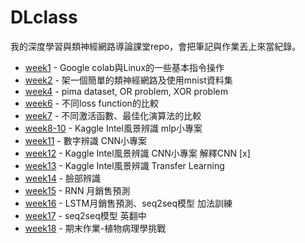 DLclass
=====

我的深度學習與類神經網路導論課堂repo，會把筆記與作業丟上來當紀錄。

* [week1] - Google colab與Linux的一些基本指令操作
* [week2] - 架一個簡單的類神經網路及使用mnist資料集
* [week4] - pima dataset, OR problem, XOR problem
* [week6] - 不同loss function的比較
* [week7] - 不同激活函數、最佳化演算法的比較
* [week8-10] - Kaggle Intel風景辨識 mlp小專案
* [week11] - 數字辨識 CNN小專案
* [week12] - Kaggle Intel風景辨識 CNN小專案 解釋CNN [x]
* [week13] - Kaggle Intel風景辨識 Transfer Learning
* [week14] - 臉部辨識
* [week15] - RNN 月銷售預測
* [week16] - LSTM月銷售預測、seq2seq模型 加法訓練
* [week17] - seq2seq模型 英翻中
* [week18] - 期末作業-植物病理學挑戰

[week1]:https://github.com/alanhc/DLclass/tree/master/week-1
[week2]:https://github.com/alanhc/DLclass/tree/master/week-2
[week3]:https://github.com/alanhc/DLclass/tree/master/week-1
[week4]:https://github.com/alanhc/DLclass/tree/master/week-4
[week6]:https://github.com/alanhc/DLclass/tree/master/week-6
[week7]:https://github.com/alanhc/DLclass/tree/master/week-7
[week8-10]:https://github.com/alanhc/DLclass/tree/master/week-8-10
[week11]:https://github.com/alanhc/DLclass/tree/master/week-11
[week12]:https://github.com/alanhc/DLclass/tree/master/week-12
[week13]:https://github.com/alanhc/DLclass/tree/master/week-13
[week14]:https://github.com/alanhc/DLclass/tree/master/week-14
[week15]:https://github.com/alanhc/DLclass/tree/master/week-15
[week16]:https://github.com/alanhc/DLclass/tree/master/week-16
[week17]:https://github.com/alanhc/DLclass/tree/master/week-17
[week18]:https://github.com/alanhc/DLclass/tree/master/week-18
